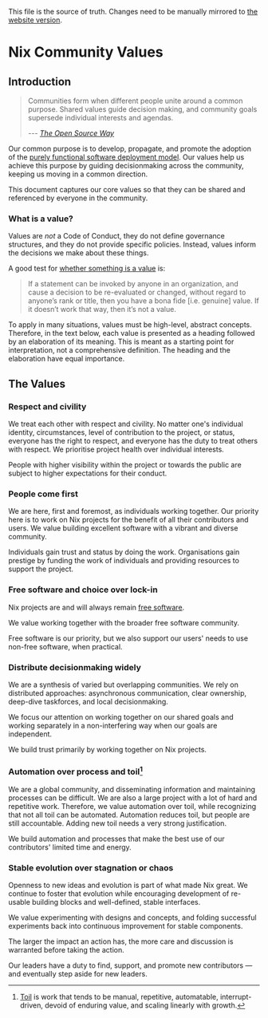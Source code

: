 This file is the source of truth. Changes need to be manually mirrored to [the website version](https://nixos.org/values/).

# Nix Community Values

## Introduction

> Communities form when different people unite around a common purpose. Shared values guide decision making, and community goals supersede individual interests and agendas.
>
> --- <cite>[The Open Source Way](https://opensource.com/open-source-way)</cite>

Our common purpose is to develop, propagate, and promote the adoption of the [purely functional software deployment model](https://edolstra.github.io/pubs/phd-thesis.pdf). Our values help us achieve this purpose by guiding decisionmaking across the community, keeping us moving in a common direction.

This document captures our core values so that they can be shared and referenced by everyone in the community.

### What is a value?

Values are _not_ a Code of Conduct, they do not define governance structures, and they do not provide specific policies. Instead, values inform the decisions we make about these things.

A good test for [whether something is a value](https://medium.com/the-u-s-digital-service/our-values-1fc02b53598) is:

> If a statement can be invoked by anyone in an organization, and cause a decision to be re-evaluated or changed, without regard to anyone’s rank or title, then you have a bona fide [i.e. genuine] value. If it doesn’t work that way, then it’s not a value.

To apply in many situations, values must be high-level, abstract concepts. Therefore, in the text below, each value is presented as a heading followed by an elaboration of its meaning. This is meant as a starting point for interpretation, not a comprehensive definition. The heading and the elaboration have equal importance.

## The Values

### Respect and civility

We treat each other with respect and civility. No matter one's individual identity, circumstances, level of contribution to the project, or status, everyone has the right to respect, and everyone has the duty to treat others with respect. We prioritise project health over individual interests.

People with higher visibility within the project or towards the public are subject to higher expectations for their conduct.

### People come first

We are here, first and foremost, as individuals working together. Our priority here is to work on Nix projects for the benefit of all their contributors and users. We value building excellent software with a vibrant and diverse community.

Individuals gain trust and status by doing the work. Organisations gain prestige by funding the work of individuals and providing resources to support the project.

### Free software and choice over lock-in

Nix projects are and will always remain <!-- xrefcheck: ignore link --> [free software](https://www.gnu.org/philosophy/free-sw.en.html).

We value working together with the broader free software community.

Free software is our priority, but we also support our users' needs to use non-free software, when practical.

### Distribute decisionmaking widely

We are a synthesis of varied but overlapping communities. We rely on distributed approaches: asynchronous communication, clear ownership, deep-dive taskforces, and local decisionmaking.

We focus our attention on working together on our shared goals and working separately in a non-interfering way when our goals are independent.

We build trust primarily by working together on Nix projects.

### Automation over process and toil[^1]

[^1]: [Toil](https://web.archive.org/web/20240717145635/https://sre.google/sre-book/eliminating-toil/) is work that tends to be manual, repetitive, automatable, interrupt-driven, devoid of enduring value, and scaling linearly with growth.

We are a global community, and disseminating information and maintaining processes can be difficult. We are also a large project with a lot of hard and repetitive work. Therefore, we value automation over toil, while recognizing that not all toil can be automated. Automation reduces toil, but people are still accountable. Adding new toil needs a very strong justification.

We build automation and processes that make the best use of our contributors' limited time and energy.

### Stable evolution over stagnation or chaos

Openness to new ideas and evolution is part of what made Nix great. We continue to foster that evolution while encouraging development of re-usable building blocks and well-defined, stable interfaces.

We value experimenting with designs and concepts, and folding successful experiments back into continuous improvement for stable components.

The larger the impact an action has, the more care and discussion is warranted before taking the action.

Our leaders have a duty to find, support, and promote new contributors — and eventually step aside for new leaders.
